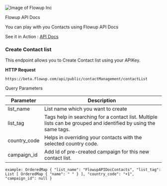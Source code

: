 ![Image of Flowup Inc](https://flowup.com/img/logo-black.png)

Flowup API Docs

You can play with you Contacts using Flowup API Docs

See it in Action : [API Docs](https://flowup.com/apidocs?utm_source=github&utm_medium=readme)

### Create Contact list
This endpoint allows you to Create Contact list using your APIKey.

**HTTP Request**
```
https://beta.flowup.com​/api​/public​/contactManagement​/contactList
```

Query Parameters

Parameter | Description
------------ | -------------
list_name | List name which you want to create
list_tag | Tags help in searching for a contact list. Multiple lists can be grouped and identified by using the same tags.
country_code | Helps in overriding your contacts with the selected country code.
campaign_id | Add Id of pre-created campaign for this new contact list.

```
example: OrderedMap { "list_name": "FlowupAPIDocContacts", "list_tag": List [ OrderedMap { "name": " " } ], "country_code": "+1", "campaign_id": null }
```
